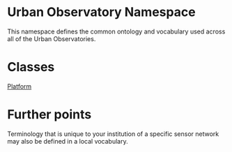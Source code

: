 # Urban Observatory Namespace

This namespace defines the common ontology and vocabulary used across all of the Urban Observatories.

# Classes

[Platform](../models/platform.json)


# Further points

Terminology that is unique to your institution of a specific sensor network may also be defined in a local vocabulary.
